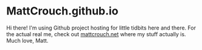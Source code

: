 # MattCrouch.github.io

Hi there! I'm using Github project hosting for little tidbits here and there.
For the actual real me, check out [mattcrouch.net][MattCrouch.net] where my stuff actually is.
Much love,
Matt.

[MattCrouch.net]:http://www.mattcrouch.net
